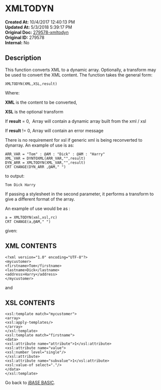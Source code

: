 # XMLTODYN

**Created At:** 10/4/2017 12:40:13 PM  
**Updated At:** 5/3/2018 5:39:17 PM  
**Original Doc:** [279578-xmltodyn](https://docs.jbase.com/36868-jbase-basic/279578-xmltodyn)  
**Original ID:** 279578  
**Internal:** No  

## Description

This function converts XML to a dynamic array. Optionally, a transform may be used to convert the XML content. The function takes the general form:

```
XMLTODYN(XML,XSL,result)
```

Where:

**XML** is the content to be converted,

**XSL** is the optional transform

If **result** = 0,  Array will contain a dynamic array built from the xml / xsl

If **result** != 0, Array will contain an error message

There is no requirement for xsl if generic xml is being reconverted to dynarray. An example of use is as:

```
ARR_VAR = "Tom" : @AM : "Dick" : @AM : "Harry"
XML_VAR = DYNTOXML(ARR_VAR,"",result)
DYN_ARR = XMLTODYN(XML_VAR,"",result)
CRT CHANGE(DYN_ARR ,@AM," ")
```

to output:

```
Tom Dick Harry
```

If passing a stylesheet in the second parameter, it performs a transform to give a different format of the array.

An example of use would be as :

```
a = XMLTODYN(xml,xsl,rc)
CRT CHANGE(a,@AM," ")
```

given:

## XML CONTENTS

```
<?xml version="1.0" encoding="UTF-8"?>
<mycustomer>
<firstname>Tom</firstname>
<lastname>Dick</lastname>
<address>Harry</address>
</mycustomer>
```

and

## XSL CONTENTS

```
<xsl:template match="mycustomer">
<array>
<xsl:apply-templates/>
</array>
</xsl:template>
<xsl:template match="firstname">
<data>
<xsl:attribute name="attribute">1</xsl:attribute>
<xsl:attribute name="value">
<xsl:number level="single"/>
</xsl:attribute>
<xsl:attribute name="subvalue">1</xsl:attribute>
<xsl:value-of select="."/>
</data>
</xsl:template>
```

Go back to [jBASE BASIC](./../jbase-basic-programmers-reference-guide).
